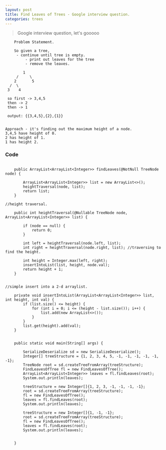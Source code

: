 ```yaml
---
layout: post
title: Find Leaves of Trees - Google interview question.
categories: trees
---
```


> Google interview question, let's gooooo
      
        Problem Statement.

        So given a tree,
         - continue until tree is empty.
             - print out leaves for the tree
             - remove the leaves.

            1
         /     \
        2       5
      /  \
     3    4

     so first -> 3,4,5
     then -> 2
     then -> 1

     output: {{3,4,5},{2},{1}}


    Approach - it's finding out the maximum height of a node.
    3,4,5 have height of 0.
    2 has height of 1.
    1 has height 2.

### Code

```

    public ArrayList<ArrayList<Integer>> findLeaves(@NotNull TreeNode node) {

        ArrayList<ArrayList<Integer>> list = new ArrayList<>();
        heightTraversal(node, list);
        return list;
    }

//height traversal.

    public int heightTraversal(@Nullable TreeNode node, ArrayList<ArrayList<Integer>> list) {

        if (node == null) {
            return 0;
        }

        int left = heightTraversal(node.left, list);
        int right = heightTraversal(node.right, list); //traversing to find the height.

        int height = Integer.max(left, right);
        insertIntoList(list, height, node.val);
        return height + 1;
    }


//simple insert into a 2-d arraylist.

    private void insertIntoList(ArrayList<ArrayList<Integer>> list, int height, int val) {
        if (list.size() <= height) {
            for (int i = 0; i <= (height - list.size()); i++) {
                list.add(new ArrayList<>());
            }
        }
        list.get(height).add(val);
    }


    public static void main(String[] args) {

        SerializeDeserialize sd = new SerializeDeserialize();
        Integer[] treeStructure = {1, 2, 3, 4, 5, -1, -1, -1, -1, -1, -1};
        TreeNode root = sd.createTreeFromArray(treeStructure);
        FindLeavesOfTree fl = new FindLeavesOfTree();
        ArrayList<ArrayList<Integer>> leaves = fl.findLeaves(root);
        System.out.println(leaves);

        treeStructure = new Integer[]{1, 2, 3, -1, -1, -1, -1};
        root = sd.createTreeFromArray(treeStructure);
        fl = new FindLeavesOfTree();
        leaves = fl.findLeaves(root);
        System.out.println(leaves);

        treeStructure = new Integer[]{1, -1, -1};
        root = sd.createTreeFromArray(treeStructure);
        fl = new FindLeavesOfTree();
        leaves = fl.findLeaves(root);
        System.out.println(leaves);


    }
```


